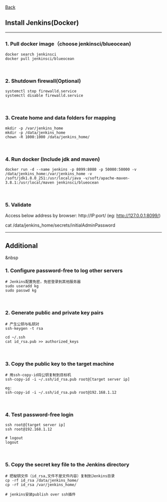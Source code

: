 
[Back](README.md)

## Install Jenkins(Docker)

<hr>

### 1. Pull docker image（choose jenkinsci/blueocean)
```shell
docker search jenkinsci
docker pull jenkinsci/blueocean
```

&nbsp;

### 2. Shutdown firewall(Optional)
```shell
systemctl stop firewalld.service
systemctl disable firewalld.service 
```

&nbsp;

### 3. Create home and data folders for mapping

```shell
mkdir -p /var/jenkins_home
mkdir -p /data/jenkins_home
chown -R 1000:1000 /data/jenkins_home/
```

&nbsp;

### 4. Run docker (Include jdk and maven)

```shell
docker run -d --name jenkins -p 8099:8080 -p 50000:50000 -v /data/jenkins_home:/var/jenkins_home -v /soft/jdk1.8.0_251:/usr/local/java -v/soft/apache-maven-3.8.1:/usr/local/maven jenkinsci/blueocean
```

&nbsp;

### 5. Validate

Access below address by browser:
http://IP:port/
(eg: http://127.0.0.1:8099/)

cat /data/jenkins_home/secrets/initialAdminPassword

<hr>

## Additional
&nbsp

### 1. Configure password-free to log other servers

```
# Jenkins配置免密，免密登录到其他服务器
sudo useradd kg
sudo passwd kg
```

&nbsp;


### 2. Generate public and private key pairs

```shell
# 产生公钥与私钥对
ssh-keygen -t rsa 

cd ~/.ssh
cat id_rsa.pub >> authorized_keys
```
&nbsp;

### 3. Copy the public key to the target machine

```shell
# 用ssh-copy-id将公钥复制到目标机
ssh-copy-id -i ~/.ssh/id_rsa.pub root@[target server ip]

eg:
ssh-copy-id -i ~/.ssh/id_rsa.pub root@192.168.1.12
```
&nbsp;

### 4. Test password-free login

```shell
ssh root@[target server ip]
ssh root@192.168.1.12

# logout
logout
```

&nbsp;

### 5. Copy the secret key file to the Jenkins directory

```shell
# 把秘钥文件（id_rsa,文件不是文件内容）复制到Jenkins目录
cp -rf id_rsa /data/jenkins_home/
cp -rf id_rsa /var/jenkins_home/

# jenkins安装publish over ssh插件
```

